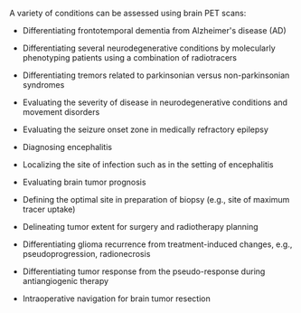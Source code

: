 A variety of conditions can be assessed using brain PET scans:

- Differentiating frontotemporal dementia from Alzheimer's disease (AD)

- Differentiating several neurodegenerative conditions by molecularly phenotyping patients using a combination of radiotracers

- Differentiating tremors related to parkinsonian versus non-parkinsonian syndromes

- Evaluating the severity of disease in neurodegenerative conditions and movement disorders

- Evaluating the seizure onset zone in medically refractory epilepsy

- Diagnosing encephalitis

- Localizing the site of infection such as in the setting of encephalitis

- Evaluating brain tumor prognosis

- Defining the optimal site in preparation of biopsy (e.g., site of maximum tracer uptake)

- Delineating tumor extent for surgery and radiotherapy planning

- Differentiating glioma recurrence from treatment-induced changes, e.g., pseudoprogression, radionecrosis

- Differentiating tumor response from the pseudo-response during antiangiogenic therapy

- Intraoperative navigation for brain tumor resection